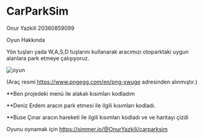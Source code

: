 # CarParkSim

Onur Yazkili 20360859099

Oyun Hakkında

Yön tuşları yada W,A,S,D tuşlarını kullanarak aracımızı otoparktaki uygun alanlara park etmeye çalışıyoruz.

![oyun](https://user-images.githubusercontent.com/75482661/204631397-c4db57ac-f8b6-43f6-9903-4569d0ebc917.png)

(Araç resmi https://www.pngegg.com/en/png-xwuge adresinden alınmıştır.)

**Ben projedeki menü ile alakalı kısımları kodladım 

**Deniz Erdem aracın park etmesi ile ilgili kısımları kodladı.

**Buse Çınar aracın hareketi ile ilgili kısımları kodladı ve ve haritayı çizdi

Oyunu oynamak için
https://simmer.io/@OnurYazkili/carparksim
